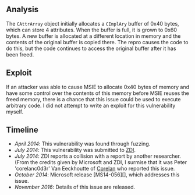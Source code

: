 Analysis
--------
The `CAttrArray` object initially allocates a `CImplAry` buffer of 0x40 bytes,
which can store 4 attributes. When the buffer is full, it is grown to 0x60
bytes. A new buffer is allocated at a different location in memory and the
contents of the original buffer is copied there. The repro causes the code to
do this, but the code continues to access the original buffer after it has been
freed.

Exploit
-------
If an attacker was able to cause MSIE to allocate 0x40 bytes of memory and have
some control over the contents of this memory before MSIE reuses the freed
memory, there is a chance that this issue could be used to execute arbitrary
code. I did not attempt to write an exploit for this vulnerability myself.

Timeline
--------
* *April 2014*: This vulnerability was found through fuzzing.
* *July 2014*: This vulnerability was submitted to [ZDI][].
* *July 2014*: ZDI reports a collision with a report by another researcher.
  (From the credits given by Microsoft and ZDI, I surmise that it was Peter
  'corelanc0d3r' Van Eeckhoutte of [Corelan][] who reported this issue.
* *October 2014*: Microsoft release [MS14-056][], which addresses this issue.
* *November 2016*: Details of this issue are released.

[ZDI]: http://www.zerodayinitiative.com/
[Corelan]: https://www.corelangcv.com/